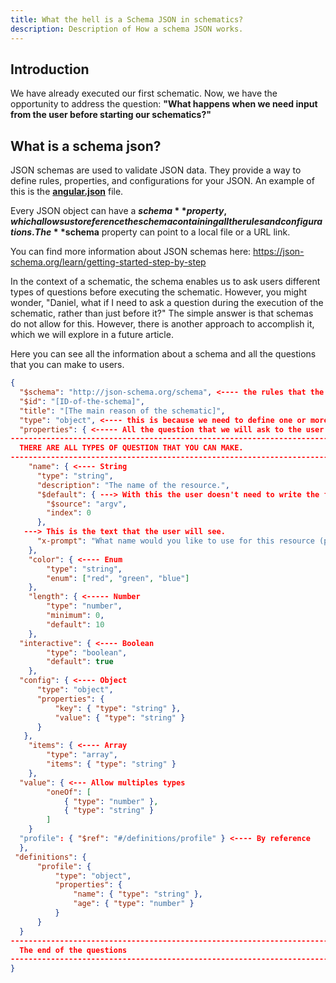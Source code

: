 ```yaml
---
title: What the hell is a Schema JSON in schematics?
description: Description of How a schema JSON works.
---
```


## Introduction

We have already executed our first schematic. Now, we have the opportunity to address the question: **"What happens when we need input from the user before starting our schematics?"**

## What is a schema json?

JSON schemas are used to validate JSON data. They provide a way to define rules, properties, and configurations for your JSON. An example of this is the **[angular.json](https://github.com/angular/angular-cli/blob/main/packages/angular/cli/lib/config/workspace-schema.json)** file.

Every JSON object can have a **$schema** property, which allows us to reference the schema containing all the rules and configurations. The **$schema** property can point to a local file or a URL link.

You can find more information about JSON schemas here: <https://json-schema.org/learn/getting-started-step-by-step>

In the context of a schematic, the schema enables us to ask users different types of questions before executing the schematic. However, you might wonder, "Daniel, what if I need to ask a question during the execution of the schematic, rather than just before it?" The simple answer is that schemas do not allow for this. However, there is another approach to accomplish it, which we will explore in a future article.

Here you can see all the information about a schema and all the questions that you can make to users.

```json
{
  "$schema": "http://json-schema.org/schema", <---- the rules that the json will follow. Help to don't make typos. You could create your own schema.
  "$id": "[ID-of-the-schema]",
  "title": "[The main reason of the schematic]",
  "type": "object", <---- this is because we need to define one or more attribute.
  "properties": { <----- All the question that we will ask to the user.
--------------------------------------------------------------------------------
  THERE ARE ALL TYPES OF QUESTION THAT YOU CAN MAKE.
--------------------------------------------------------------------------------
    "name": { <---- String
      "type": "string",
      "description": "The name of the resource.",
      "$default": { ---> With this the user doesn't need to write the flag's name
        "$source": "argv",
        "index": 0
      },
   ---> This is the text that the user will see.
      "x-prompt": "What name would you like to use for this resource (plural, e.g., \"users\")?"
    },
    "color": { <---- Enum
        "type": "string",
        "enum": ["red", "green", "blue"]
    },
    "length": { <----- Number
        "type": "number",
        "minimum": 0,
        "default": 10
    },
  "interactive": { <---- Boolean 
        "type": "boolean",
        "default": true
    },
  "config": { <---- Object
      "type": "object",
      "properties": {
          "key": { "type": "string" },
          "value": { "type": "string" }
      }
   },
    "items": { <---- Array
        "type": "array",
        "items": { "type": "string" }
    },
  "value": { <--- Allow multiples types
        "oneOf": [
            { "type": "number" },
            { "type": "string" }
        ]
    }
  "profile": { "$ref": "#/definitions/profile" } <---- By reference
  },
 "definitions": {
      "profile": {
          "type": "object",
          "properties": {
              "name": { "type": "string" },
              "age": { "type": "number" }
          }
      }
  }
--------------------------------------------------------------------------------
  The end of the questions
--------------------------------------------------------------------------------
}
```

